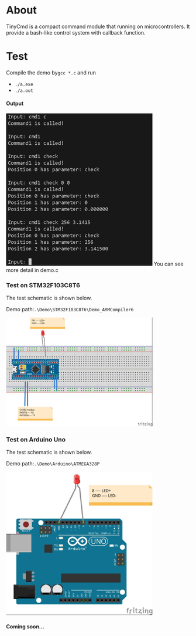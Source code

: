 # About
TinyCmd is a compact command module that running on microcontrollers. It provide a bash-like control system with callback function.



# Test

Compile the demo  by`gcc *.c` and run

- `./a.exe`
- `./a.out`



#### Output


<img src=".\media\Output.jpg" alt="Output" width="400" height="auto">
You can see more detail in demo.c



### Test on STM32F103C8T6

The test schematic is shown below.

Demo path:`.\Demo\STM32F103C8T6\Demo_ARMCompiler6`

<img src=".\media\TinyCmd_STM32_Demo.jpg" alt="Schematic" width="400" height="auto">

### Test on Arduino Uno

The test schematic is shown below.

Demo path:`.\Demo\Arduino\ATMEGA328P`

<img src=".\media\TinyCmd_Arduino_Uno.jpg" alt="Schematic" width="400" height="auto">



#### Coming soon...
